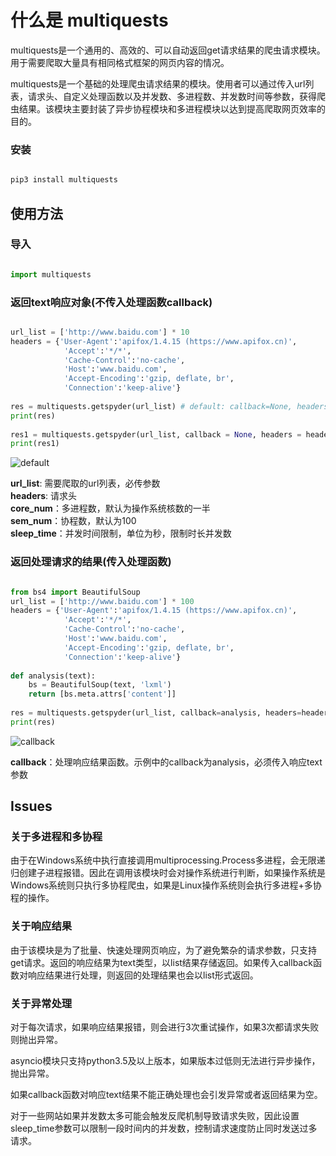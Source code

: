 
# 什么是 multiquests

multiquests是一个通用的、高效的、可以自动返回get请求结果的爬虫请求模块。用于需要爬取大量具有相同格式框架的网页内容的情况。

multiquests是一个基础的处理爬虫请求结果的模块。使用者可以通过传入url列表，请求头、自定义处理函数以及并发数、多进程数、并发数时间等参数，获得爬虫结果。该模块主要封装了异步协程模块和多进程模块以达到提高爬取网页效率的目的。



### 安装
```py

pip3 install multiquests
```


## 使用方法

### 导入

```py

import multiquests
```

### 返回text响应对象(不传入处理函数callback)
```py

url_list = ['http://www.baidu.com'] * 10
headers = {'User-Agent':'apifox/1.4.15 (https://www.apifox.cn)',
            'Accept':'*/*',
            'Cache-Control':'no-cache',
            'Host':'www.baidu.com',
            'Accept-Encoding':'gzip, deflate, br',
            'Connection':'keep-alive'}
			
res = multiquests.getspyder(url_list) # default: callback=None, headers=None, core_num=None, sem_num=None, sleep_time=None
print(res)
		
res1 = multiquests.getspyder(url_list, callback = None, headers = headers, core_num = 5, sem_num = 200, sleep_time = 60) 
print(res1)
```

![default](img/default.png)

**url_list**: 需要爬取的url列表，必传参数\
**headers**: 请求头\
**core_num**：多进程数，默认为操作系统核数的一半\
**sem_num**：协程数，默认为100\
**sleep_time**：并发时间限制，单位为秒，限制时长并发数

### 返回处理请求的结果(传入处理函数)
```py

from bs4 import BeautifulSoup
url_list = ['http://www.baidu.com'] * 100
headers = {'User-Agent':'apifox/1.4.15 (https://www.apifox.cn)',
            'Accept':'*/*',
            'Cache-Control':'no-cache',
            'Host':'www.baidu.com',
            'Accept-Encoding':'gzip, deflate, br',
            'Connection':'keep-alive'}
			
def analysis(text):
    bs = BeautifulSoup(text, 'lxml')
    return [bs.meta.attrs['content']]  
			
res = multiquests.getspyder(url_list, callback=analysis, headers=headers, sem_num = 100, sleep_time = 2)
print(res)
```

![callback](img/callback.png)

**callback**：处理响应结果函数。示例中的callback为analysis，必须传入响应text参数

## Issues

### 关于多进程和多协程
由于在Windows系统中执行直接调用multiprocessing.Process多进程，会无限递归创建子进程报错。因此在调用该模块时会对操作系统进行判断，如果操作系统是Windows系统则只执行多协程爬虫，如果是Linux操作系统则会执行多进程+多协程的操作。

### 关于响应结果
由于该模块是为了批量、快速处理网页响应，为了避免繁杂的请求参数，只支持get请求。返回的响应结果为text类型，以list结果存储返回。如果传入callback函数对响应结果进行处理，则返回的处理结果也会以list形式返回。

### 关于异常处理
对于每次请求，如果响应结果报错，则会进行3次重试操作，如果3次都请求失败则抛出异常。

asyncio模块只支持python3.5及以上版本，如果版本过低则无法进行异步操作，抛出异常。

如果callback函数对响应text结果不能正确处理也会引发异常或者返回结果为空。

对于一些网站如果并发数太多可能会触发反爬机制导致请求失败，因此设置sleep_time参数可以限制一段时间内的并发数，控制请求速度防止同时发送过多请求。


